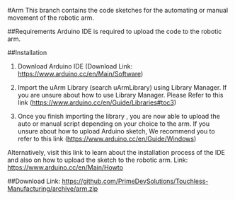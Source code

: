 #Arm
This branch contains the code sketches for the automating or manual movement of the robotic arm.

##Requirements
Arduino IDE is required to upload the code to the robotic arm.

##Installation
1. Download Arduino IDE (Download Link: https://www.arduino.cc/en/Main/Software)

2. Import the uArm Library (search uArmLibrary) using Library Manager. If you are unsure about how to use Library Manager. Please Refer to this link (https://www.arduino.cc/en/Guide/Libraries#toc3)

3. Once you finish importing the library , you are now able to upload the auto or manual script depending on your choice to the arm. If you unsure about how to upload Arduino sketch, We recommend you to refer to this link (https://www.arduino.cc/en/Guide/Windows)

Alternatively, visit this link to learn about the installation process of the IDE and also on how to upload the sketch to the robotic arm.
Link: https://www.arduino.cc/en/Main/Howto

##Download
Link: https://github.com/PrimeDevSolutions/Touchless-Manufacturing/archive/arm.zip
